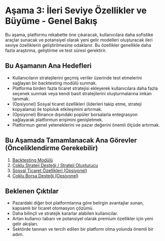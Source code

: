 # Aşama 3: İleri Seviye Özellikler ve Büyüme - Genel Bakış

Bu aşama, platformu rekabette öne çıkaracak, kullanıcılara daha sofistike araçlar sunacak ve potansiyel olarak yeni gelir modelleri oluşturacak ileri seviye özelliklerin geliştirilmesine odaklanır. Bu özellikler genellikle daha fazla araştırma, geliştirme ve test süresi gerektirir.

## Bu Aşamanın Ana Hedefleri
*   Kullanıcıların stratejilerini geçmiş veriler üzerinde test etmelerini sağlayan bir backtesting modülü sunmak.
*   Platforma birden fazla ticaret stratejisi ekleyerek kullanıcılara daha fazla seçenek sunmak veya kendi basit stratejilerini oluşturmalarına imkan tanımak.
*   (Opsiyonel) Sosyal ticaret özellikleri (liderleri takip etme, strateji kopyalama) ile topluluk etkileşimini artırmak.
*   (Opsiyonel) Binance dışındaki popüler borsalarla entegrasyon sağlayarak platformun erişimini genişletmek.
*   Platformun genel yeteneklerini ve pazar değerini önemli ölçüde artırmak.

## Bu Aşamada Tamamlanacak Ana Görevler (Önceliklendirme Gerekebilir)
1.  [Backtesting Modülü](03_01_BACKTESTING_MODULE.md)
2.  [Çoklu Strateji Desteği / Strateji Oluşturucu](03_02_MULTI_STRATEGY_SUPPORT.md)
3.  [Sosyal Ticaret Özellikleri (Opsiyonel)](03_03_SOCIAL_TRADING_FEATURES.md)
4.  [Çoklu Borsa Desteği (Opsiyonel)](03_04_MULTI_EXCHANGE_SUPPORT.md)

## Beklenen Çıktılar
*   Pazardaki diğer bot platformlarına göre belirgin avantajlar sunan, kapsamlı bir ticaret otomasyon çözümü.
*   Daha bilinçli ve stratejik kararlar alabilen kullanıcılar.
*   Artan kullanıcı tabanı ve potansiyel olarak premium özellikler için yeni gelir akışları.
*   Sektörde tanınan ve tercih edilen bir platform olma yolunda önemli bir adım.

